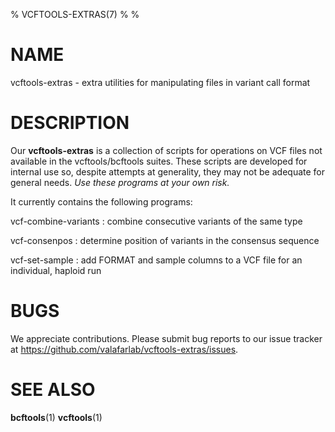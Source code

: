 % VCFTOOLS-EXTRAS(7)
%
%

# NAME

vcftools-extras - extra utilities for manipulating files in variant call format

# DESCRIPTION

Our **vcftools-extras** is a collection of scripts for operations on VCF files not available in the vcftools/bcftools suites.
These scripts are developed for internal use so, despite attempts at generality, they may not be adequate for general needs.
*Use these programs at your own risk.*

It currently contains the following programs:

vcf-combine-variants
:	combine consecutive variants of the same type

vcf-consenpos
:	determine position of variants in the consensus sequence

vcf-set-sample
:	add FORMAT and sample columns to a VCF file for an individual, haploid run

# BUGS

We appreciate contributions.
Please submit bug reports to our issue tracker at <https://github.com/valafarlab/vcftools-extras/issues>.

# SEE ALSO

**bcftools**(1)
**vcftools**(1)
